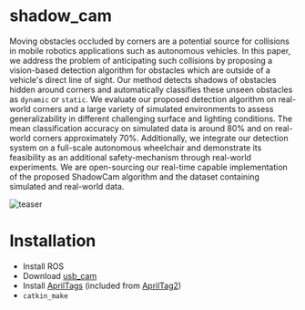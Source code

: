 # shadow_cam

Moving obstacles occluded by corners are a potential source for collisions in mobile robotics applications such as autonomous vehicles. In this paper, we address the problem of anticipating such collisions by proposing a vision-based detection algorithm for obstacles which are outside of a vehicle's direct line of sight. Our method detects shadows of obstacles hidden around corners and automatically classifies these unseen obstacles as ``dynamic`` or ``static``. We evaluate our proposed detection algorithm on real-world corners and a large variety of simulated environments to assess generalizability in different challenging surface and lighting conditions. The mean classification accuracy on simulated data is around 80% and on real-world corners approximately 70%. Additionally, we integrate our detection system on a full-scale autonomous wheelchair and demonstrate its feasibility as an additional safety-mechanism through real-world experiments. We are open-sourcing our real-time capable implementation of the proposed ShadowCam algorithm and the dataset containing simulated and real-world data.

![teaser](teaser-itsc-2018.jpg)

# Installation

 - Install ROS
 - Download [usb_cam](https://github.com/ros-drivers/usb_cam/tree/develop)
 - Install [AprilTags](apriltag-2016-12-01) (included from [AprilTag2](https://april.eecs.umich.edu/software/apriltag.html))
 - ``catkin_make``

